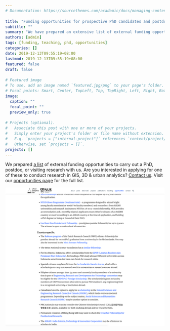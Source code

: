 ```yaml
---
# Documentation: https://sourcethemes.com/academic/docs/managing-content/

title: "Funding opportunities for prospective PhD candidates and postdoctoral researchers"
subtitle: ""
summary: "We have prepared an extensive list of external funding opportunities"
authors: [admin]
tags: [funding, teaching, phd, opportunities]
categories: []
date: 2019-12-13T09:55:19+08:00
lastmod: 2019-12-13T09:55:19+08:00
featured: false
draft: false

# Featured image
# To use, add an image named `featured.jpg/png` to your page's folder.
# Focal points: Smart, Center, TopLeft, Top, TopRight, Left, Right, BottomLeft, Bottom, BottomRight.
image:
  caption: ""
  focal_point: ""
  preview_only: true

# Projects (optional).
#   Associate this post with one or more of your projects.
#   Simply enter your project's folder or file name without extension.
#   E.g. `projects = ["internal-project"]` references `content/project/deep-learning/index.md`.
#   Otherwise, set `projects = []`.
projects: []
---
```


We prepared [a list](/openings/) of external funding opportunities to carry out a PhD, postdoc, or visiting research with us.
Are you interested in applying for one of these to conduct research in GIS, 3D & urban analytics?
[Contact us](/#contact).
Visit our [opportunities page](/openings/) for the full list.

![](featured.png)
